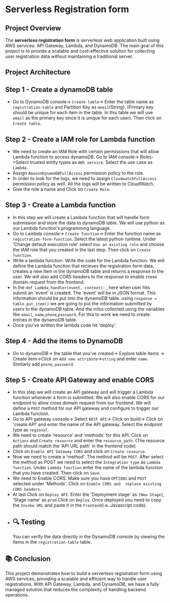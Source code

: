 # Serverless Registration form
## Project Overview
The **serverless registration form** is serverless web application built using AWS services: API Gateway, Lambda, and DynamoDB. The main goal of this project is to provide a scalable and cost-effective solution for collecting user registration data without maintaining a traditional server.
## Project Architecture
## Step 1 - Create a dynamoDB table
* Go to DynamoDB console-> `Create table`-> Enter the table name as `registration-table` and Partition Key as `email`(String).
  (Primary key should be unique for each item in the table. In this table we will use `email` as the primary key since it is
  unique for each user). Then click on `Create table`.
## Step 2 - Create a IAM role for Lambda function
* We need to create an IAM Role with certain permissions that will allow Lambda function to access dynamoDB. Go to IAM console->
  Roles->Select trusted entity types as `AWS service`. Select the use case as `Lambda`.
* Assign `AmazonDynamoDBFullAccess` permission policy to the role.
* In order to look for the logs, we need to assign `CloudwatchFullAccess` permission policy as well. All the logs will be 
  written to CloudWatch.
* Give the role a name and Click on `Create Role`.
## Step 3 - Create a Lambda function
* In this step we will create a Lambda function that will handle form submission and store the data to dynamoDB table. We
  will use python as our Lambda function's programming language. 
* Go to Lambda console-> `Create function`-> Enter the function name as `registration-form-function`. Select the latest
  python runtime. Under 'Change default execution role' select `Use an existing role` and choose the IAM role that you
  created in the last step. Then click on `Create function`.
* Write a lambda function. Write the code for the Lambda function. We will define the Lambda function that recieves the 
  registration form data, creates a new item in the dynamoDB table and returns a response to the user. We will also add CORS 
  headers to the response to enable cross domain request from the frontend.
* In the `def Lambda_handler(event, context):` , here when user hits submit an 'event' is created. The 'event' will be in 
  JSON format. This information should be put into the dynamoDB table. using `response = table.put_item()` we are going to 
  put the information submitted by users to the dynamoDB table. And the infos collected using the variables like `email`, 
  `name`,`phone`,`password`. For this to work we need to create entries in the dynamoDB table.
* Once you've written the lambda code hit 'deploy'.
## Step 4 - Add the items to DynamoDB
* Go to dynamoDB-> the table that you've created-> Explore table items -> Create item->Click on `Add new attribute`->`string`
  and enter `name`. Similarly add `phone`, `password`.
## Step 5 - Create API Gateway and enable CORS
* In this step we will create an API gateway and will trigger a Lambda function whenever a form is submitted. We will also 
  enable CORS for our endpoint to allow cross domain request from our frontend. We will define a `POST` method for our API 
  gateway and configure to trigger our Lambda function.
* Go to API gateway console-> Select `REST API`-> Click on build-> Click on 'create API' and enter the name of the API 
  gateway. Select the endpoint type as `regional`.
* We need to create 'resource' and 'methods' for this API. Click on `Actions` and `Create resource` and enter the 
  `resource_path`. (The resource path should match the 'API URL path' in the frontend code)
* Click on `Enable API Gateway CORS` and click on `Create resource`.
* Now we need to create a 'method'. The method will be `POST`. After select the method as POST we need to select the 
  `Integration type` as `Lambda function`. Under `Lambda function` enter the name of the lambda function that you have 
  created. Then click on `Save`.
* We need to Enable CORS. Make sure you have `OPTIONS` and `POST` selected under 'Methods'. Click on `Enable CORS and 
  replace existing CORS headers`.
* At last Click on `Deploy API`. Enter the 'Deployment stage' as `[New Stage]`, 'Stage name' as `prod`.Click on `Deploy`.
  Once deployed you need to copy the `Invoke URL` and paste it in the `Frontend`(i.e..Javascript code).
* ## 🔍 Testing
  You can verify the data directly in the DynamoDB console by viewing the items in the `registration-table` table.
## 📚 Conclusion
  This project demonstrates how to build a serverless registration form using AWS services, providing a scalable and 
  efficient way to handle user registrations. With API Gateway, Lambda, and DynamoDB, we have a fully managed solution that 
  reduces the complexity of handling backend operations.
